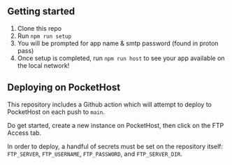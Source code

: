 ## Getting started
1. Clone this repo
2. Run `npm run setup`
3. You will be prompted for app name & smtp password (found in proton pass)
4. Once setup is completed, run `npm run host` to see your app available on the local network!

## Deploying on PocketHost
This repository includes a Github action which will attempt to deploy to PocketHost on each push to `main`. 

Do get started, create a new instance on PocketHost, then click on the FTP Access tab.

In order to deploy, a handful of secrets must be set on the repository itself: `FTP_SERVER`, `FTP_USERNAME`, `FTP_PASSWORD`, and `FTP_SERVER_DIR`.